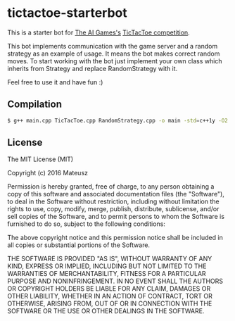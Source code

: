 # tictactoe-starterbot
This is a starter bot for [The AI Games's][1] [TicTacToe competition][2]. 

This bot implements communication with the game server and a random strategy as an example of usage. It means the bot makes correct random moves. To start working with the bot just implement your own class which inherits from Strategy and replace RandomStrategy with it.

Feel free to use it and have fun :)

[1]: http://theaigames.com/
[2]: http://theaigames.com/competitions/ultimate-tic-tac-toe

Compilation
-----------

```sh
$ g++ main.cpp TicTacToe.cpp RandomStrategy.cpp -o main -std=c++1y -O2
```
License
----

The MIT License (MIT)

Copyright (c) 2016 Mateusz

Permission is hereby granted, free of charge, to any person obtaining a copy
of this software and associated documentation files (the "Software"), to deal
in the Software without restriction, including without limitation the rights
to use, copy, modify, merge, publish, distribute, sublicense, and/or sell
copies of the Software, and to permit persons to whom the Software is
furnished to do so, subject to the following conditions:

The above copyright notice and this permission notice shall be included in all
copies or substantial portions of the Software.

THE SOFTWARE IS PROVIDED "AS IS", WITHOUT WARRANTY OF ANY KIND, EXPRESS OR
IMPLIED, INCLUDING BUT NOT LIMITED TO THE WARRANTIES OF MERCHANTABILITY,
FITNESS FOR A PARTICULAR PURPOSE AND NONINFRINGEMENT. IN NO EVENT SHALL THE
AUTHORS OR COPYRIGHT HOLDERS BE LIABLE FOR ANY CLAIM, DAMAGES OR OTHER
LIABILITY, WHETHER IN AN ACTION OF CONTRACT, TORT OR OTHERWISE, ARISING FROM,
OUT OF OR IN CONNECTION WITH THE SOFTWARE OR THE USE OR OTHER DEALINGS IN THE
SOFTWARE.
